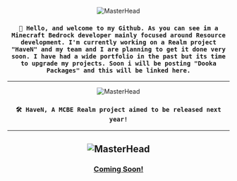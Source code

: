 <div align="center">

![MasterHead](https://media.discordapp.net/attachments/1050591171921072130/1051066675430166528/Untitled4.png?width=1356&height=403)

### `👋 Hello, and welcome to my Github. As you can see im a Minecraft Bedrock developer mainly focused around Resource development. I'm currently working on a Realm project "HaveN" and my team and I are planning to get it done very soon. I have had a wide portfolio in the past but its time to upgrade my projects. Soon i will be posting "Dooka Packages" and this will be linked here.`
--- ---
![MasterHead](https://media.discordapp.net/attachments/1050591171921072130/1051066333950914580/Untitled_3.png?width=1356&height=566)

### `🛠️ HaveN, A MCBE Realm project aimed to be released next year!`
--- ---
![MasterHead](https://media.discordapp.net/attachments/1050591171921072130/1051069283741995040/Untitled_4.png?width=1356&height=403)
---
### [Coming Soon!](https://github.com/DookaDessss)
</div>
